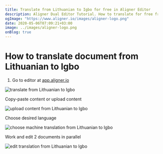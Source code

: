 ```yaml
---
title: Translate from Lithuanian to Igbo for free in Aligner Editor
description: Aligner Dual Editor Tutorial. How to translate for free from Lithuanian to Igbo. Aligner is multilingual document management platform. 
ogImage: "https://www.aligner.io/images/aligner-logo.png"
date: 2020-05-06T07:09:21+03:00
image: ../images/aligner-logo.png
onBlog: true
---
```


# How to translate document from Lithuanian to Igbo

1. Go to editor at [app.aligner.io](https://app.aligner.io "Aligner App web page")

![translate from Lithuanian to Igbo](../aligner-blank-editor.png "translate from Lithuanian to Igbo")

Copy-paste content or upload content

![upload content from Lithuanian to Igbo](../aligner-uploaded-document.png "upload content from Lithuanian to Igbo")

Choose desired language

![choose machine translation from Lithuanian to Igbo](../aligner-language-dropdown.png "choose machine translation from Lithuanian to Igbo")

Work and edit 2 documents in parallel

![edit translation from Lithuanian to Igbo](../aligner-double-sitded-editor.png "edit translation from Lithuanian to Igbo")

